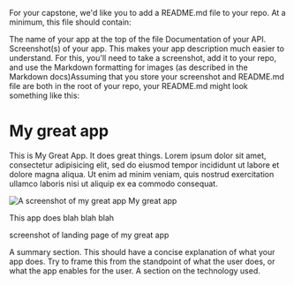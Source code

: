 
For your capstone, we'd like you to add a README.md file to your repo. At a minimum, this file should contain:

The name of your app at the top of the file
Documentation of your API.
Screenshot(s) of your app. This makes your app description much easier to understand. For this, you'll need to take a screenshot, add it to your repo, and use the Markdown formatting for images (as described in the Markdown docs)Assuming that you store your screenshot and README.md file are both in the root of your repo, your README.md might look something like this:
  # My great app

  This is My Great App. It does great things. Lorem ipsum dolor sit amet, consectetur adipisicing elit, sed do eiusmod tempor incididunt ut labore et dolore magna aliqua. Ut enim ad minim veniam, quis nostrud exercitation ullamco laboris nisi ut aliquip ex ea commodo consequat.

  ![A screenshot of my great app](mygreatapp-screenshot.png)
My great app

This app does blah blah blah

screenshot of landing page of my great app

A summary section. This should have a concise explanation of what your app does. Try to frame this from the standpoint of what the user does, or what the app enables for the user.
A section on the technology used.